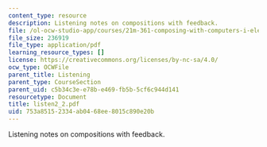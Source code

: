 ```yaml
---
content_type: resource
description: Listening notes on compositions with feedback.
file: /ol-ocw-studio-app/courses/21m-361-composing-with-computers-i-electronic-music-composition-spring-2008/753a85152334ab0468ee8015c890e20b_listen2_2.pdf
file_size: 236919
file_type: application/pdf
learning_resource_types: []
license: https://creativecommons.org/licenses/by-nc-sa/4.0/
ocw_type: OCWFile
parent_title: Listening
parent_type: CourseSection
parent_uid: c5b34c3e-e78b-e469-fb5b-5cf6c944d141
resourcetype: Document
title: listen2_2.pdf
uid: 753a8515-2334-ab04-68ee-8015c890e20b
---
```

Listening notes on compositions with feedback.